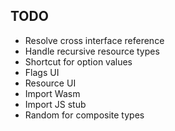 
## TODO

* Resolve cross interface reference
* Handle recursive resource types
* Shortcut for option values
* Flags UI
* Resource UI
* Import Wasm
* Import JS stub
* Random for composite types
